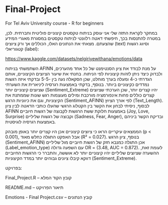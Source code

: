 # Final-Project
For Tel Aviv University course - R for beginners

במחקר לקראת התזה שלי אני עוסק בניתוח טקסטים קיצוניים פוליטית וחברתית. לכן, במטרה להתנסות בכך, חיפשתי דאטה רלוונטי לניתוח טקסטים במסגרת מאגרי המידע שהצעתם. מצאתי את הנתונים האלו, הכוללים אך ורק ציוצים (text) וסיווג רגשות קטגוריאלי (label):

https://www.kaggle.com/datasets/nelgiriyewithana/emotions/data

השתמשתי בניתוח AFINN על מנת לבודד את ציון הסנטימנט של כל אחד מהערכים, ולבדוק כיצד ניתן לזהות קיצוניות לפי הניתוח. בחנתי את שיעור הציוצים הקיצוניים, אותם הגדרתי כ-4 ומעלה בערך מוחלט, שכן הסקאלה נעה בין -5-5 ובדקתי איזה רגשות נמדדים כקיצוניים ביותר. בנוסף, בדקתי באמצעות רגרסיה ליניארית את השערתי שציוצים קיצוניים יותר (Sentiment_Extreme) יהיו קצרים יותר, שכן הערכתי שציוצים קצרים כוללים פחות אינפורמציה מורכבת ומילים מעוצמות רגש שונות שממתנת את הקיצוניות, וגם את כיווניות הרגש (Sentiment_AFINN) לפי אורך הציוץ (Text_Length). לבסוף, ניסיתי לבחון את הקשר בין הקטלוג הרגשי שהעלו כותבי הדאטה לבין ציון AFINN באמצעות חלוקת ששת הרגשות לקבוצה של רגשות חיוביים (Joy, Love, Surprise) וקבוצה של רגשות שליליים (Sadness, Fear, Anger), ובדיקת הקשר ביניהם באמצעות רגרסיה לוגיסטית.

 הממצאים עיקריים הראו כי ציוצים קיצוניים אכן היו קצרים יותר באופן מובהק (p < 0.001), אבל האפקט התגלה כחלש מאוד (R² = 0.027). בנוסף, ציון הרגש (Sentiment_AFINN) אכן התגלה כמנבא חזק של רגשות חיוביים מול שליליים (Label_emotion_type) עם השפעה גדולה OR = (3.48, AUC = 0.872). לעומת זאת, ההשערה שציוצים שליליים יהיו קיצוניים יותר לא אוששה, והתברר כי הרגשות החיוביים דווקא קיבלו ציונים גבוהים יותר במדד הקיצוניות (Sentiment_Extreme).

בפרויקט:

Final_Project.R – קובץ הקוד המלא

README.md – תיאור הפרויקט

Emotions - Final Project.csv – קובץ הנתונים

